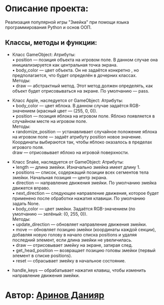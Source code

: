 # Описание проекта:
Реализация популярной игры "Змейка" при помощи языка программирования Python и основ ООП.

## Классы, методы и функции:

- Класс GameObject:
Атрибуты:    
• position — позиция объекта на игровом поле. В данном случае она инициализируется как центральная точка экрана.         
• body_color — цвет объекта. Он не задаётся конкретно , но предполагается, что будет определён в дочерних классах.        
Методы:       
• draw — абстрактный метод. Этот метод должен определять, как объект будет отрисовываться на экране. По умолчанию — pass.
         
- Класс Apple, наследуется от GameObject:
Атрибуты:      
• body_color — цвет яблока. В данном случае задаётся RGB-значением (красный цвет — (255, 0, 0)).         
• position — позиция яблока на игровом поле. Яблоко появляется в случайном месте на игровом поле.                
Методы:                    
• randomize_position — устанавливает случайное положение яблока на игровом поле — задаёт атрибуту position новое значение. Координаты выбираются так, чтобы яблоко оказалось в пределах игрового поля.                  
draw — отрисовывает яблоко на игровой поверхности.                   

- Класс Snake, наследуется от GameObject:
Атрибуты:                 
• length — длина змейки. Изначально змейка имеет длину 1.                      
• positions — список, содержащий позиции всех сегментов тела змейки. Начальная позиция — центр экрана.                         
• direction — направление движения змейки. По умолчанию змейка движется вправо.                      
• next_direction — следующее направление движения, которое будет применено после обработки нажатия клавиши. По умолчанию задать None.                           
• body_color — цвет змейки. Задаётся RGB-значением (по умолчанию — зелёный: (0, 255, 0)).                             
Методы:                              
• update_direction — обновляет направление движения змейки.                         
• move — обновляет позицию змейки (координаты каждой секции), добавляя новую голову в начало списка positions и удаляя последний элемент, если длина змейки не увеличилась.                     
• draw — отрисовывает змейку на экране, затирая след.                                        
• get_head_position — возвращает позицию головы змейки (первый элемент в списке positions).                            
• reset — сбрасывает змейку в начальное состояние.                               

- handle_keys — обрабатывает нажатия клавиш, чтобы изменить направление движения змейки.                      

# Автор: [Аринов Данияр](https://github.com/vegitobluefan)
